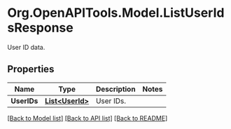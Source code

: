 # Org.OpenAPITools.Model.ListUserIdsResponse
User ID data.

## Properties

Name | Type | Description | Notes
------------ | ------------- | ------------- | -------------
**UserIDs** | [**List&lt;UserId&gt;**](UserId.md) | User IDs. | 

[[Back to Model list]](../README.md#documentation-for-models) [[Back to API list]](../README.md#documentation-for-api-endpoints) [[Back to README]](../README.md)

